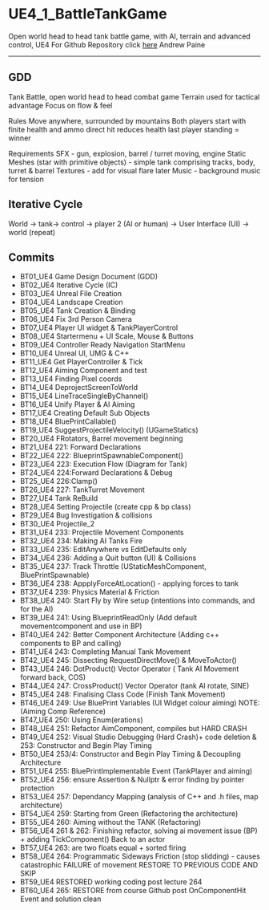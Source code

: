 
# UE4_1_BattleTankGame
Open world head to head tank battle game, with AI, terrain and advanced control, UE4
For Github Repository click [here](https://github.com/chineseburn/UE4_1_BattleTank)
Andrew Paine

---
## GDD

Tank Battle, open world head to head combat game
Terrain used for tactical advantage
Focus on flow & feel

Rules
Move anywhere, surrounded by mountains
Both players start with finite health and ammo
direct hit reduces health
last player standing = winner

Requirements
SFX - gun, explosion, barrel / turret moving, engine
Static Meshes (star with primitive objects) - simple tank comprising tracks, body, turret & barrel
Textures - add for visual flare later
Music - background music for tension

## Iterative Cycle
World -> tank-> control -> player 2 (AI or human) -> User Interface (UI) -> world (repeat)

## Commits
* BT01_UE4 Game Design Document (GDD)
* BT02_UE4 Iterative Cycle (IC)
* BT03_UE4 Unreal File Creation
* BT04_UE4 Landscape Creation
* BT05_UE4 Tank Creation & Binding
* BT06_UE4 Fix 3rd Person Camera
* BT07_UE4 Player UI widget & TankPlayerControl
* BT08_UE4 Startermenu + UI Scale, Mouse & Buttons
* BT09_UE4 Controller Ready Navigation StartMenu
* BT10_UE4 Unreal UI, UMG & C++
* BT11_UE4 Get PlayerController & Tick
* BT12_UE4 Aiming Component and test
* BT13_UE4 Finding Pixel coords
* BT14_UE4 DeprojectScreenToWorld
* BT15_UE4 LineTraceSingleByChannel()
* BT16_UE4 Unify Player & AI Aiming
* BT17_UE4 Creating Default Sub Objects
* BT18_UE4 BluePrintCallable()
* BT19_UE4 SuggestProjectileVelocity() (UGameStatics)
* BT20_UE4 FRotators, Barrel movement beginning
* BT21_UE4 221: Forward Declarations
* BT22_UE4 222: BlueprintSpawnableComponent()
* BT23_UE4 223: Execution Flow (Diagram for Tank)
* BT24_UE4 224:Forward Declarations & Debug
* BT25_UE4 226:Clamp()
* BT26_UE4 227: TankTurret Movement
* BT27_UE4 Tank ReBuild
* BT28_UE4 Setting Projectile (create cpp & bp class)
* BT29_UE4 Bug Investigation & collisions
* BT30_UE4 Projectile_2
* BT31_UE4 233: Projectile Movement Components
* BT32_UE4 234: Making AI Tanks Fire
* BT33_UE4 235: EditAnywhere vs EditDefaults only
* BT34_UE4 236: Adding a Quit button (UI) & Collisions
* BT35_UE4 237: Track Throttle (UStaticMeshComponent, BluePrintSpawnable)
* BT36_UE4 238: AppplyForceAtLocation() - applying forces to tank
* BT37_UE4 239: Physics Material & Friction
* BT38_UE4 240: Start Fly by Wire setup (intentions into commands, and for the AI)
* BT39_UE4 241: Using BlueprintReadOnly (Add default movementcomponent and use in BP)   
* BT40_UE4 242: Better Component Architecture (Adding c++ components to BP and calling)
* BT41_UE4 243: Completing Manual Tank Movement
* BT42_UE4 245: Dissecting RequestDirectMove() & MoveToActor()
* BT43_UE4 246: DotProduct() Vector Operator ( Tank AI Movement forward back, COS)
* BT44_UE4 247: CrossProduct() Vector Operator (tank AI rotate, SINE)
* BT45_UE4 248: Finalising Class Code (Finish Tank Movement)
* BT46_UE4 249: Use BluePrint Variables (UI Widget colour aiming) NOTE: (Aiming Comp Reference)
* BT47_UE4 250: Using Enum(erations)
* BT48_UE4 251: Refactor AimComponent, compiles but HARD CRASH
* BT49_UE4 252: Visual Studio Debugging (Hard Crash)+ code deletion & 253: Constructor and Begin Play Timing
* BT50_UE4 253/4: Constructor and Begin Play Timing & Decoupling Architecture
* BT51_UE4 255: BluePrintImplementable Event (TankPlayer and aiming)
* BT52_UE4 256: ensure Assertion & Nullptr & error finding by pointer protection
* BT53_UE4 257: Dependancy Mapping (analysis of C++ and .h files, map architecture)
* BT54_UE4 259: Starting from Green (Refactoring the architecture)
* BT55_UE4 260: Aiming without the TANK (Refactoring)
* BT56_UE4 261 & 262: Finishing refactor, solving ai movement issue (BP) + adding TickComponent() Back to an actor
* BT57_UE4 263: are two floats equal + sorted firing
* BT58_UE4 264: Programmatic Sideways Friction (stop slidding) - causes catastrophic FAILURE of movement RESTORE TO PREVIOUS CODE AND SKIP
* BT59_UE4 RESTORED working coding post lecture 264
* BT60_UE4 265: RESTORE from course Github post OnComponentHit Event and solution clean 